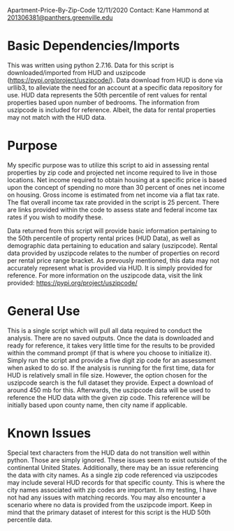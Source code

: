 Apartment-Price-By-Zip-Code
12/11/2020
Contact: Kane Hammond at 201306381@panthers.greenville.edu

# Basic Dependencies/Imports

This was written using python 2.7.16. Data for this script is downloaded/imported
from HUD and uszipcode (https://pypi.org/project/uszipcode/). Data download from 
HUD is done via urllib3, to alleviate the need for an account at a specific data
repository for use. HUD data represents the 50th percentile of rent values for
rental properties based upon number of bedrooms. The information from uszipcode
is included for reference. Albeit, the data for rental properties may not match
with the HUD data. 

# Purpose

My specific purpose was to utilize this script to aid in assessing rental 
properties by zip code and projected net income required to live in those 
locations. Net income required to obtain housing at a specific price is based 
upon the concept of spending no more than 30 percent of ones net income on 
housing. Gross income is estimated from net income via a flat tax rate. The flat 
overall income tax rate provided in the script is 25 percent. There are links 
provided within the code to assess state and federal income tax rates if you 
wish to modify these.

Data returned from this script will provide basic information pertaining to the
50th percentile of property rental prices (HUD Data), as well as demographic 
data pertaining to education and salary (uszipcode). Rental data provided by 
uszipcode relates to the number of properties on record per rental price range 
bracket. As prevously mentioned, this data may not accurately represent what is 
provided via HUD. It is simply provided for reference. For more information on 
the uszipcode data, visit the link provided: https://pypi.org/project/uszipcode/ 

# General Use

This is a single script which will pull all data required to conduct the 
analysis. There are no saved outputs. Once the data is downloaded and ready for 
reference, it takes very little time for the results to be provided within the 
command prompt (if that is where you choose to initialize it). Simply run the 
script and provide a five digit zip code for an assessment when asked to do so. 
If the analysis is running for the first time, data for HUD is relatively small 
in file size. However, the option chosen for the uszipcode search is the full 
dataset they provide. Expect a download of around 450 mb for this. Afterwards, 
the uszipcode data will be used to reference the HUD data with the given zip 
code. This reference will be initially based upon county name, then city name if 
applicable.

# Known Issues

Special text characters from the HUD data do not transition well within python. 
Those are simply ignored. These issues seem to exist outside of the continental 
United States. Additionally, there may be an issue referencing the data with 
city names. As a single zip code referenced via uszipcodes may include several 
HUD records for that specific county. This is where the city names associated 
with zip codes are important. In my testing, I have not had any issues with 
matching records. You may also encounter a scenario where no data is provided 
from the uszipcode import. Keep in mind that the primary dataset of interest for 
this script is the HUD 50th percentile data. 

